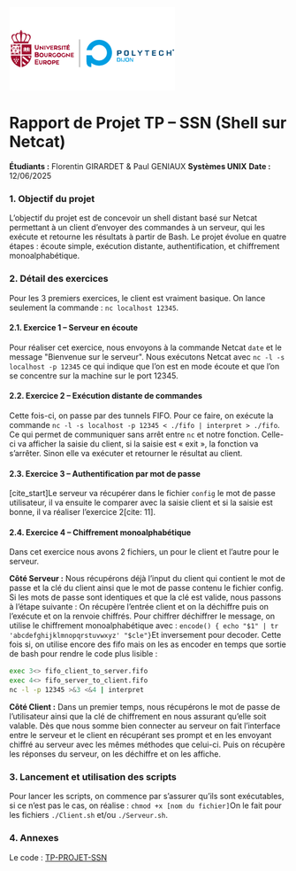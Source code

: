 ![Polytech Dijon](https://github.com/flofgi/TP-PROJET-SSN/blob/main/MD/logo-ube-v3.png)

# Rapport de Projet TP – SSN (Shell sur Netcat)

**Étudiants :** Florentin GIRARDET & Paul GENIAUX
**Systèmes UNIX**
**Date :** 12/06/2025

### 1\. Objectif du projet

L’objectif du projet est de concevoir un shell distant basé sur Netcat permettant à un client d’envoyer des commandes à un serveur, qui les exécute et retourne les résultats à partir de Bash. Le projet évolue en quatre étapes : écoute simple, exécution distante, authentification, et chiffrement monoalphabétique.

### 2\. Détail des exercices

Pour les 3 premiers exercices, le client est vraiment basique. On lance seulement la commande :  `nc localhost 12345`.

#### 2.1. Exercice 1 – Serveur en écoute

Pour réaliser cet exercice, nous envoyons à la commande Netcat `date` et le message "Bienvenue sur le serveur". Nous exécutons Netcat avec `nc -l -s localhost -p 12345` ce qui indique que l’on est en mode écoute et que l’on se concentre sur la machine sur le port 12345.

#### 2.2. Exercice 2 – Exécution distante de commandes

Cette fois-ci, on passe par des tunnels FIFO. Pour ce faire, on exécute la commande `nc -l -s localhost -p 12345 < ./fifo | interpret > ./fifo`. Ce qui permet de communiquer sans arrêt entre `nc` et notre fonction. Celle-ci va afficher la saisie du client, si la saisie est « exit », la fonction va s’arrêter. Sinon elle va exécuter et retourner le résultat au client.

#### 2.3. Exercice 3 – Authentification par mot de passe

[cite\_start]Le serveur va récupérer dans le fichier `config` le mot de passe utilisateur, il va ensuite le comparer avec la saisie client et si la saisie est bonne, il va réaliser l’exercice 2[cite: 11].

#### 2.4. Exercice 4 – Chiffrement monoalphabétique

Dans cet exercice nous avons 2 fichiers, un pour le client et l’autre pour le serveur.

**Côté Serveur :**
Nous récupérons déjà l’input du client qui contient le mot de passe et la clé du client ainsi que le mot de passe contenu le fichier config.
Si les mots de passe sont identiques et que la clé est valide, nous passons à l’étape suivante : On récupère l’entrée client et on la déchiffre puis on l’exécute et on la renvoie chiffrés.
Pour chiffrer déchiffrer le message, on utilise le chiffrement monoalphabétique avec :  `encode() { echo "$1" | tr 'abcdefghijklmnopqrstuvwxyz' "$cle"}`Et inversement pour decoder. 
Cette fois si, on utilise encore des fifo mais on les as encoder en temps que sortie de bash pour rendre le code plus lisible :

```bash
exec 3<> fifo_client_to_server.fifo
exec 4<> fifo_server_to_client.fifo
nc -l -p 12345 >&3 <&4 | interpret
```

**Côté Client :**
Dans un premier temps, nous récupérons le mot de passe de l’utilisateur ainsi que la clé de chiffrement en nous assurant qu’elle soit valable. Dès que nous somme bien connecter au serveur on fait l’interface entre le serveur et le client en récupérant ses prompt et en les envoyant chiffré au serveur avec les mêmes méthodes que celui-ci. Puis on récupère les réponses du serveur, on les déchiffre et on les affiche.

### 3\. Lancement et utilisation des scripts

Pour lancer les scripts, on commence par s’assurer qu’ils sont exécutables, si ce n’est pas le cas, on réalise :  `chmod +x [nom du fichier]`On le fait pour les fichiers `./Client.sh` et/ou `./Serveur.sh`.

### 4\. Annexes

Le code : [TP-PROJET-SSN](https://github.com/flofgi/TP-PROJET-SSN/)
